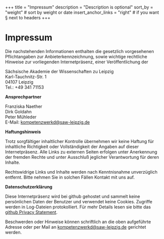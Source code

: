 +++
title = "Impressum"
description = "Description is optional"
sort_by = "weight" # sort by weight or date
insert_anchor_links = "right" # if you want § next to headers
+++

# Impressum


Die nachstehenden Informationen enthalten die gesetzlich vorgesehenen Pflichtangaben zur Anbieterkennzeichnung, sowie wichtige rechtliche Hinweise zur vorliegenden Internetpräsenz, einer Veröffentlichung der

Sächsische Akademie der Wissenschaften zu Leipzig\
Karl-Tauchnitz-Str. 1\
04107 Leipzig\
Tel.: +49 341 71153

**Ansprechpartner**

Franziska Naether\
Dirk Goldahn\
Peter Mühleder\
E-Mail: kompetenzwerkd@saw-leipzig.de


**Haftungshinweis**

Trotz sorgfältiger inhaltlicher Kontrolle übernehmen wir keine Haftung für inhaltliche Richtigkeit oder Vollständigkeit der Angaben auf dieser Internetpräsenz. Alle Links zu externen Seiten erfolgen unter Anerkennung der fremden Rechte und unter Ausschluß jeglicher Verantwortung für deren Inhalte.

Rechtswidrige Links und Inhalte werden nach Kenntnisnahme unverzüglich entfernt. Bitte nehmen Sie in solchen Fällen Kontakt mit uns auf.

**Datenschutzerklärung**

Diese Internetpräsenz wird bei github gehostet und sammelt keine persönlichen Daten der Benutzer und verwendet keine Cookies. Zugriffe werden in Log-Dateien protokolliert. Für mehr Details lesen sie bitte das [github Privacy Statement](https://help.github.com/en/github/site-policy/github-privacy-statement#additional-services).

Beschwerden oder Hinweise können schriftlich an die oben aufgeführte Adresse oder per Mail an kompetenzwerkd@saw-leipzig.de gerichtet werden.
